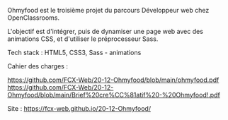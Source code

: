 Ohmyfood est le troisième projet du parcours Développeur web chez OpenClassrooms. 

L'objectif est d'intégrer, puis de dynamiser une page web avec des animations CSS, et d'utiliser le préprocesseur Sass.

Tech stack : HTML5, CSS3, Sass - animations

Cahier des charges : 

   https://github.com/FCX-Web/20-12-Ohmyfood/blob/main/ohmyfood.pdf  
   https://github.com/FCX-Web/20-12-Ohmyfood/blob/main/Brief%20cre%CC%81atif%20-%20Ohmyfood!.pdf
  
  
Site : https://fcx-web.github.io/20-12-Ohmyfood/


